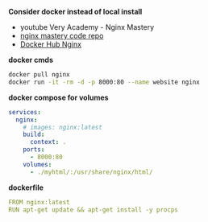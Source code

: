 **Consider docker instead of local install**
- youtube Very Academy - Nginx Mastery
- [nginx mastery code repo](https://github.com/veryacademy/yt-nginx-mastery-series)
- [Docker Hub Nginx](https://hub.docker.com/_/nginx)

**docker cmds**
```sh
docker pull nginx
docker run -it -rm -d -p 8000:80 --name website nginx
```

**docker compose for volumes**
```yaml
services:
  nginx:
    # images: nginx:latest
    build:
      context: .
    ports:
      - 8000:80
    volumes:
      - ./myhtml/:/usr/share/nginx/html/
```

**dockerfile**
```yaml
FROM nginx:latest
RUN apt-get update && apt-get install -y procps
```